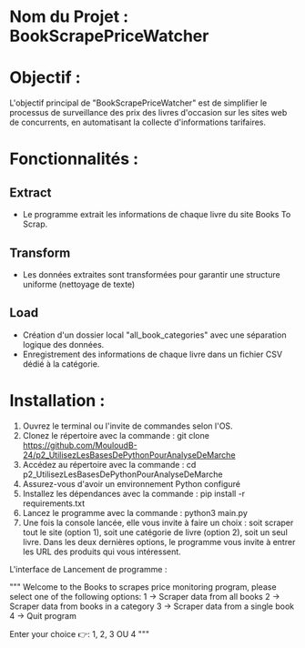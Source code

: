 # Nom du Projet  : BookScrapePriceWatcher

# Objectif :
L'objectif principal de "BookScrapePriceWatcher" est de simplifier le processus de surveillance des prix des livres 
d'occasion sur les sites web de concurrents, en automatisant la collecte d'informations tarifaires.

# Fonctionnalités :
## Extract 
 - Le programme extrait les informations de chaque livre du site Books To Scrap.

## Transform
 - Les données extraites sont transformées pour garantir une structure uniforme (nettoyage de texte)

## Load
 - Création d'un dossier local "all_book_categories" avec une séparation logique des données.
 - Enregistrement des informations de chaque livre dans un fichier CSV dédié à la catégorie.


# Installation :
1. Ouvrez le terminal ou l'invite de commandes selon l'OS.
2. Clonez le répertoire avec la commande :
    git clone https://github.com/MouloudB-24/p2_UtilisezLesBasesDePythonPourAnalyseDeMarche
3. Accédez au répertoire avec la commande :
    cd p2_UtilisezLesBasesDePythonPourAnalyseDeMarche
4. Assurez-vous d'avoir un environnement Python configuré
5. Installez les dépendances avec la commande :
    pip install -r requirements.txt 
6. Lancez le programme avec la commande :
    python3 main.py
7. Une fois la console lancée, elle vous invite à faire un choix : soit scraper tout le site (option 1), soit une 
   catégorie de livre (option 2), soit un seul livre. Dans les deux dernières options, le programme vous invite à 
   entrer les URL des produits qui vous intéressent.


L'interface de Lancement  de programme :

 """   Welcome to the Books to scrapes price monitoring program, please select one of the following options:
        1 → Scraper data from all books
        2 → Scraper data from books in a category
        3 → Scraper data from a single book
        4 → Quit program
          
Enter your choice 👉: 1, 2, 3 OU 4
"""
